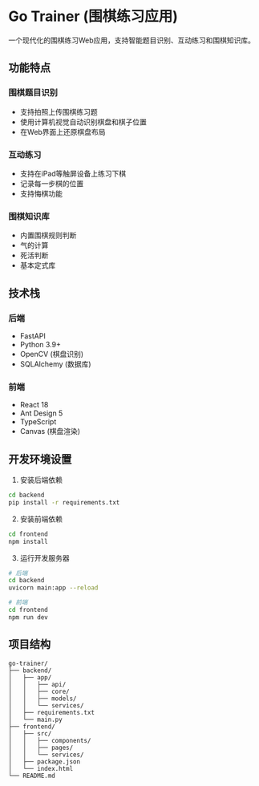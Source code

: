 # Go Trainer (围棋练习应用)

一个现代化的围棋练习Web应用，支持智能题目识别、互动练习和围棋知识库。

## 功能特点

### 围棋题目识别
- 支持拍照上传围棋练习题
- 使用计算机视觉自动识别棋盘和棋子位置
- 在Web界面上还原棋盘布局

### 互动练习
- 支持在iPad等触屏设备上练习下棋
- 记录每一步棋的位置
- 支持悔棋功能

### 围棋知识库
- 内置围棋规则判断
- 气的计算
- 死活判断
- 基本定式库

## 技术栈

### 后端
- FastAPI
- Python 3.9+
- OpenCV (棋盘识别)
- SQLAlchemy (数据库)

### 前端
- React 18
- Ant Design 5
- TypeScript
- Canvas (棋盘渲染)

## 开发环境设置

1. 安装后端依赖
```bash
cd backend
pip install -r requirements.txt
```

2. 安装前端依赖
```bash
cd frontend
npm install
```

3. 运行开发服务器
```bash
# 后端
cd backend
uvicorn main:app --reload

# 前端
cd frontend
npm run dev
```

## 项目结构
```
go-trainer/
├── backend/
│   ├── app/
│   │   ├── api/
│   │   ├── core/
│   │   ├── models/
│   │   └── services/
│   ├── requirements.txt
│   └── main.py
├── frontend/
│   ├── src/
│   │   ├── components/
│   │   ├── pages/
│   │   └── services/
│   ├── package.json
│   └── index.html
└── README.md
```
